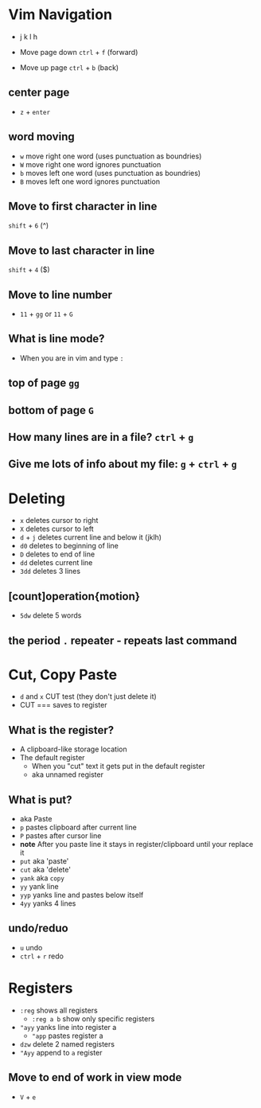 # Vim Navigation
* j k l h

* Move page down `ctrl` + `f` (forward)
* Move up page `ctrl` + `b` (back)

## center page
* `z` + `enter`

## word moving
* `w` move right one word (uses punctuation as boundries)
* `W` move right one word ignores punctuation
* `b` moves left one word (uses punctuation as boundries)
* `B` moves left one word ignores punctuation

## Move to first character in line
`shift` + `6` (^)

## Move to last character in line
`shift` + `4` ($)

## Move to line number
* `11` + `gg` or  `11` + `G`

## What is line mode?
* When you are in vim and type `:`

## top of page `gg`
## bottom of page `G`

## How many lines are in a file? `ctrl` + `g`

## Give me lots of info about my file: `g` + `ctrl` + `g`

# Deleting
* `x` deletes cursor to right
* `X` deletes cursor to left
* `d` + `j` deletes current line and below it (jklh)
* `d0` deletes to beginning of line
* `D` deletes to end of line
* `dd` deletes current line
* `3dd` deletes 3 lines

## [count]operation{motion}
* `5dw` delete 5 words

## the period `.` repeater - repeats last command

# Cut, Copy Paste
* `d` and `x` CUT test (they don't just delete it)
* CUT === saves to register

## What is the register?
* A clipboard-like storage location
* The default register
    - When you "cut" text it gets put in the default register
    - aka unnamed register

## What is put?
* aka Paste
* `p` pastes clipboard after current line
* `P` pastes after cursor line
* **note** After you paste line it stays in register/clipboard until your replace it
* `put` aka 'paste'
* `cut` aka 'delete'
* `yank` aka `copy` 
* `yy` yank line
* `yyp` yanks line and pastes below itself
* `4yy` yanks 4 lines

## undo/reduo
* `u` undo
* `ctrl` + `r` redo

# Registers
* `:reg` shows all registers
    - `:reg a b` show only specific registers
* `"ayy` yanks line into register a
    - `"app` pastes register a
* `dzw` delete 2 named registers
* `"Ayy` append to `a` register

## Move to end of work in view mode
* `V` + `e`
